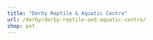 ```yaml
---
title: "Derby Reptile & Aquatic Centre"
url: /derby/derby-reptile-and-aquatic-centre/
shop: pet
---
```

